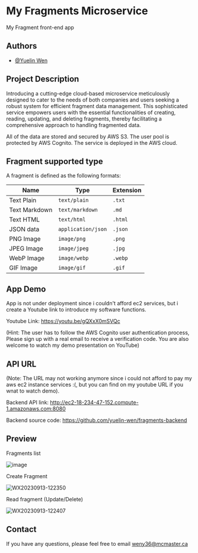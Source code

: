 # My Fragments Microservice

My Fragment front-end app

## Authors

- [@Yuelin Wen](https://www.github.com/yuelin-wen)

## Project Description

Introducing a cutting-edge cloud-based microservice meticulously designed to cater to the needs of both companies and users seeking a robust system for efficient fragment data management. This sophisticated service empowers users with the essential functionalities of creating, reading, updating, and deleting fragments, thereby facilitating a comprehensive approach to handling fragmented data.

All of the data are stored and secured by AWS S3. The user pool is protected by AWS Cognito. The service is deployed in the AWS cloud.

## Fragment supported type

A fragment is defined as the following formats:

| Name          | Type                | Extension |
| ------------- | ------------------- | --------- |
| Text Plain    | `text/plain`        | `.txt`    |
| Text Markdown | `text/markdown`     | `.md`     |
| Text HTML     | `text/html`         | `.html`   |
| JSON data     | `application/json`  | `.json`   |
| PNG Image     | `image/png`         | `.png`    |
| JPEG Image    | `image/jpeg`        | `.jpg`    |
| WebP Image    | `image/webp`        | `.webp`   |
| GIF Image     | `image/gif`         | `.gif`    |

## App Demo

App is not under deployment since i couldn't afford ec2 services, but i create a Youtube link to introduce my software functions.

Youtube Link: https://youtu.be/gQXxX0mSVQc

(Hint: The user has to follow the AWS Cognito user authentication process, Please sign up with a real email to receive a verification code. You are also welcome to watch my demo presentation on YouTube)

## API URL
 (Note: The URL may not working anymore since i could not afford to pay my aws ec2 instance services :(, but you can find on my youtube URL if you wnat to watch demo).
 
Backend API link: http://ec2-18-234-47-152.compute-1.amazonaws.com:8080

Backend source code: https://github.com/yuelin-wen/fragments-backend

## Preview

Fragments list

![image](https://github.com/yuelin-wen/fragments-frontend/assets/102840218/59961b03-f4ce-437a-9c01-53d25bf2ca72)

Create Fragment

![WX20230913-122350](https://github.com/yuelin-wen/fragments-frontend/assets/102840218/c9e39091-11e3-41ae-b77a-c2b8349dbc2c)

Read fragment (Update/Delete)

![WX20230913-122407](https://github.com/yuelin-wen/fragments-frontend/assets/102840218/dfe87dab-50c0-49df-84d8-2906b21c036e)

## Contact

If you have any questions, please feel free to email weny36@mcmaster.ca



